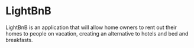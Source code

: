 # LightBnB

LightBnB is an application that will allow home owners to rent out their homes to people on vacation, creating an alternative to hotels and bed and breakfasts.

